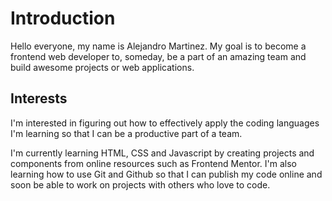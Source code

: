 # Introduction
Hello everyone, my name is Alejandro Martinez. My goal is to become a frontend
web developer to, someday, be a part of an amazing team and build awesome
projects or web applications.

## Interests
I'm interested in figuring out how to effectively apply the coding languages I'm learning so
that I can be a productive part of a team.

I'm currently learning HTML, CSS and Javascript by creating projects and components from
online resources such as Frontend Mentor. I'm also learning how to use Git and Github
so that I can publish my code online and soon be able to work on projects with others
who love to code.